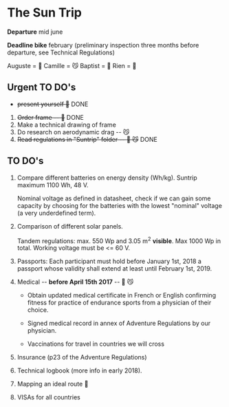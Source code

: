 # The Sun Trip
**Departure** mid june

**Deadline bike** february (preliminary inspection three months before departure, see Technical Regulations)

Auguste = :hear_no_evil:
Camille = :smirk_cat:
Baptist = :pig2:
Rien    = :car:


## Urgent TO DO's

- ~~present yourself :hear_no_evil:~~ DONE

1. ~~Order frame -- :hear_no_evil:~~ DONE
2. Make a technical drawing of frame
3. Do research on aerodynamic drag -- :smirk_cat:
4. ~~Read regulations in "Suntrip" folder -- :hear_no_evil: :smirk_cat:~~ DONE

## TO DO's

1. Compare different batteries on energy density (Wh/kg). Suntrip maximum 1100 Wh, 48 V.

   Nominal voltage as defined in datasheet, check if we can gain some capacity by choosing for the batteries with the lowest "nominal" voltage (a very underdefined term).

2. Comparison of different solar panels.

   Tandem regulations: max. 550 Wp and 3.05 m<sup>2</sup> __visible__. Max 1000 Wp in total. Working voltage must be <= 60 V.

3. Passports: Each participant must hold before January 1st, 2018 a passport whose validity shall extend at least until February 1st, 2019.
 
4. Medical -- **before April 15th 2017** -- :hear_no_evil: :smirk_cat:

   - Obtain updated medical certificate in French or English confirming fitness for practice of endurance sports from a physician of their choice.

   - Signed medical record in annex of Adventure Regulations by our physician.

   - Vaccinations for travel in countries we will cross

5. Insurance (p23 of the Adventure Regulations)

6. Technical logbook (more info in early 2018).

7. Mapping an ideal route :hear_no_evil:

8. VISAs for all countries


